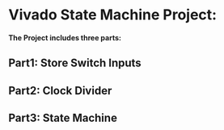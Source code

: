 # Vivado State Machine Project:
#### The Project includes three parts:
## Part1: Store Switch Inputs

## Part2: Clock Divider

## Part3: State Machine
